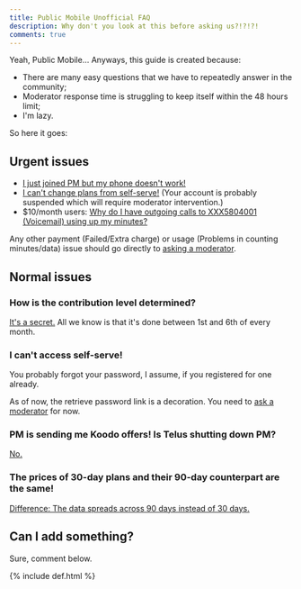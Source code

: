 ```yaml
---
title: Public Mobile Unofficial FAQ
description: Why don't you look at this before asking us?!?!?!
comments: true
---
```


Yeah, Public Mobile... Anyways, this guide is created because:

* There are many easy questions that we have to repeatedly answer in the community;
* Moderator response time is struggling to keep itself within the 48 hours limit;
* I'm lazy.

So here it goes:

## Urgent issues
* [I just joined PM but my phone doesn't work!](./sim)
* [I can't change plans from self-serve!](https://productioncommunity.publicmobile.ca/t5/Self-Serve/Can-t-switch-plans/m-p/248454) (Your account is probably suspended which will require moderator intervention.)
* $10/month users: [Why do I have outgoing calls to XXX5804001 (Voicemail) using up my minutes?](https://productioncommunity.publicmobile.ca/t5/Announcements/Plan-updates-new-10-limited-talk-and-text-plan/m-p/233167/highlight/true#M15031)

Any other payment (Failed/Extra charge) or usage (Problems in counting minutes/data) issue should go directly to [asking a moderator](https://productioncommunity.publicmobile.ca/t5/Knowledge-Base/The-Public-Mobile-Moderator-Team/ta-p/251759).

## Normal issues
### How is the contribution level determined?
[It's a secret.](https://productioncommunity.publicmobile.ca/t5/Rewards/List-of-Reward-Levels/m-p/267647) All we know is that it's done between 1st and 6th of every month.

### I can't access self-serve!
You probably forgot your password, I assume, if you registered for one already.

As of now, the retrieve password link is a decoration. You need to [ask a moderator](https://productioncommunity.publicmobile.ca/t5/Knowledge-Base/The-Public-Mobile-Moderator-Team/ta-p/251759) for now.

### PM is sending me Koodo offers! Is Telus shutting down PM?
[No.](https://productioncommunity.publicmobile.ca/t5/Getting-Started/public-mobiles-future/m-p/255888/highlight/true#M45088)

### The prices of 30-day plans and their 90-day counterpart are the same!
[Difference: The data spreads across 90 days instead of 30 days.](https://productioncommunity.publicmobile.ca/t5/Announcements/Plan-updates-new-10-limited-talk-and-text-plan/m-p/233185/highlight/true#M15040)

## Can I add something?
Sure, comment below.

{% include def.html %}
